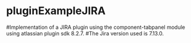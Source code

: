 # pluginExampleJIRA

#Implementation of a JIRA plugin using the component-tabpanel module using atlassian plugin sdk 8.2.7.
#The Jira version used is 7.13.0.
